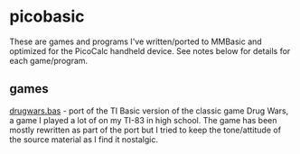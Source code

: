 # picobasic
These are games and programs I've written/ported to MMBasic and optimized for the PicoCalc handheld device. See notes below for details for each game/program.

## games
[drugwars.bas](https://raw.githubusercontent.com/roge-rm/picobasic/refs/heads/main/drugwars.bas) - port of the TI Basic version of the classic game Drug Wars, a game I played a lot of on my TI-83 in high school. The game has been mostly rewritten as part of the port but I tried to keep the tone/attitude of the source material as I find it nostalgic.
